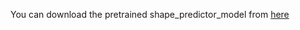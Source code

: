 You can download the pretrained shape_predictor_model from [here](https://github.com/tzutalin/dlib-android/blob/master/data/shape_predictor_68_face_landmarks.dat)
